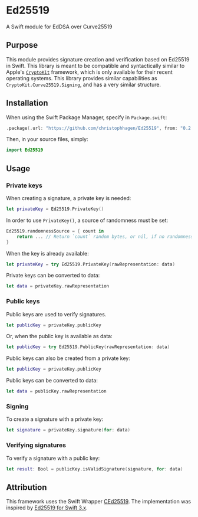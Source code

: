 # Ed25519
A Swift module for EdDSA over Curve25519

## Purpose

This module provides signature creation and verification based on Ed25519 in Swift. This library is meant to be compatible and syntactically similar to Apple's [`CryptoKit`](https://developer.apple.com/documentation/cryptokit) framework, which is only available for their recent operating systems. This library provides similar capabilities as `CryptoKit.Curve25519.Signing`, and has a very similar structure.

## Installation

When using the Swift Package Manager, specify in `Package.swift`:

````swift
.package(.url: "https://github.com/christophhagen/Ed25519", from: "0.2.0")
````

Then, in your source files, simply:

````swift
import Ed25519
````

## Usage

### Private keys

When creating a signature, a private key is needed:

````swift
let privateKey = Ed25519.PrivateKey()
````

In order to use `PrivateKey()`, a source of randomness must be set:

````swift
Ed25519.randomnessSource = { count in
    return ... // Return `count` random bytes, or nil, if no randomness is available.
}
````

When the key is already available:

````swift
let privateKey = try Ed25519.PrivateKey(rawRepresentation: data)
````

Private keys can be converted to data:

````swift
let data = privateKey.rawRepresentation
````

### Public keys

Public keys are used to verify signatures.

````swift
let publicKey = privateKey.publicKey
````

Or, when the public key is available as data:

````swift
let publicKey = try Ed25519.PublicKey(rawRepresentation: data)
````

Public keys can also be created from a private key:

````swift
let publicKey = privateKey.publicKey
````

Public keys can be converted to data:

````swift
let data = publicKey.rawRepresentation
````

### Signing

To create a signature with a private key:

````swift
let signature = privateKey.signature(for: data)
````

### Verifying signatures

To verify a signature with a public key:

````swift
let result: Bool = publicKey.isValidSignature(signature, for: data)
````

## Attribution

This framework uses the Swift Wrapper [CEd25519](https://github.com/christophhagen/CEd25519). The implementation was inspired by [Ed25519 for Swift 3.x](https://github.com/vzsg/ed25519).
